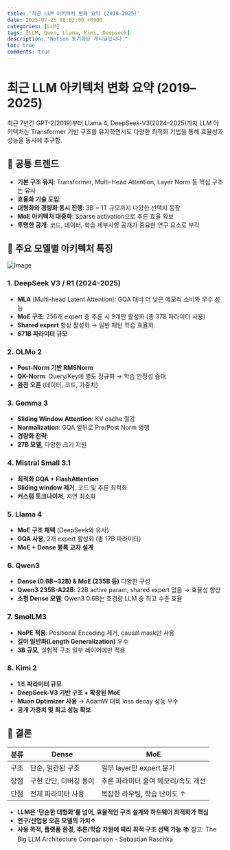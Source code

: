 ```yaml
---
title: "최근 LLM 아키텍처 변화 요약 (2019–2025)"
date: 2025-07-25 08:02:00 +0900
categories: [LLM]
tags: [LLM, Qwen, Llama, Kimi, Deepseek]
description: "Notion 동기화된 게시글입니다."
toc: true
comments: true
---
```


# 최근 LLM 아키텍처 변화 요약 (2019–2025)

최근 7년간 GPT-2(2019)부터 Llama 4, DeepSeek-V3(2024–2025)까지 LLM 아키텍처는 Transformer 기반 구조를 유지하면서도 다양한 최적화 기법을 통해 효율성과 성능을 동시에 추구함.

## 🔑 공통 트렌드

- **기본 구조 유지**: Transformer, Multi-Head Attention, Layer Norm 등 핵심 구조는 유사
- **효율화 기술 도입**:
- **대형화와 경량화 동시 진행**: 3B ~ 1T 규모까지 다양한 선택지 등장
- **MoE 아키텍처 대중화**: Sparse activation으로 추론 효율 확보
- **투명한 공개**: 코드, 데이터, 학습 세부사항 공개가 중요한 연구 요소로 부각
## 📌 주요 모델별 아키텍처 특징

![Image](https://prod-files-secure.s3.us-west-2.amazonaws.com/e6db513d-ec54-40ff-aa74-2487b0bcfe15/ac24fdd3-febf-45c7-8e99-afb6446591d8/image.png?X-Amz-Algorithm=AWS4-HMAC-SHA256&X-Amz-Content-Sha256=UNSIGNED-PAYLOAD&X-Amz-Credential=ASIAZI2LB466WXBCHVLE%2F20250726%2Fus-west-2%2Fs3%2Faws4_request&X-Amz-Date=20250726T121249Z&X-Amz-Expires=3600&X-Amz-Security-Token=IQoJb3JpZ2luX2VjEDQaCXVzLXdlc3QtMiJHMEUCIGVy%2BLXmXMya9Ejw6Q0IsnDP1YNyI8YePK5FmL0AgHqKAiEAlWbbbLu3bIdaTflgRRibwGJZvbH1av%2BJaUGVS8o60Zgq%2FwMIXRAAGgw2Mzc0MjMxODM4MDUiDJ45DogevyeyAKsE9CrcAxkyQ3mOjq6yBJ0Q8W7xLNN44FRPamfWNE2KB5FU80rdTektJF2E2m0xngtwIscK4B5Tm%2B7hH1xNDduGSgH3IinaNOdWh783lwv6AE8CqiYlBfdEALI%2B6BvlsQMA%2FBRh%2FOn9Nn6TL7LYCgkMDDTlmx4nHxxi3AyUo%2Bd9sa6ikmEpik8onKkZ8GjWodFSIc7z55Lu4MYEEbgRflRiQlj4GQ3EnDHH7Qun1bVIN5rIqFuPE7O%2BjcwFIbaFpveaQ42z8a1vekhmaNUiZtJ%2FPb405m6QnDrRI5rI08mcphxE4HV2PRnPjVy8IcOSJXCdZrJ2LGwqGJiUsxMSeLrTejCYyeuGv1%2B91dyJiVzL2JpnI0W4qfTdP4XnqHizgn%2Ffn4eMZldwhXKAD9p9A3rklnxqYnmrvLFzVa9fupvcrCXEB8Nm3yd0rGfC9c6nAwEr%2BBYphMePJTQZF6mbneri8ZLpRcoBSzd4uvVKe7jgXW9V04loss1wEMFduiexu3edDDNGMgNrd9D67GeXahDvvx4NMwpksVSoUhmsypEgl%2F25UzEDJODLyBObliNZTsbQsSMsvNOa9axF2IYXo1Zt3nH8FzCOIYVP87U4gksad9vfr8t96%2FOJpvJcUH9FMx%2BOMLv6ksQGOqUBExyzd%2FjVxS0rC0AlwaU7Q8kTp7PNboGfcOVoB3Wj73TrnEzx7yEj0n7LuWRNexnco5YiaVNmUW93cVrmHtyDjrpmG0P%2BcvG1bxUh%2Fxyi%2BxrGsqtvKMXG4BvagWUH%2BQ370Z7yZVVamcM1mR5kcjWwBdC6R3B2aMobOandIPOnPxzzCkXqafuqe%2Fh%2FsveJa2TXcyGNlvl99CCoN%2BEVjJcUhkXoeFlH&X-Amz-Signature=f5139a67342aa1d694d8fb23954935fea0de1c872949c572d5cbea032a521d06&X-Amz-SignedHeaders=host&x-amz-checksum-mode=ENABLED&x-id=GetObject)

### 1. DeepSeek V3 / R1 (2024–2025)

- **MLA** (Multi-head Latent Attention): GQA 대비 더 낮은 메모리 소비와 우수 성능
- **MoE 구조**: 256개 expert 중 추론 시 9개만 활성화 (총 37B 파라미터 사용)
- **Shared expert** 항상 활성화 → 일반 패턴 학습 효율화
- **671B 파라미터 규모**
### 2. OLMo 2

- **Post-Norm 기반 RMSNorm**
- **QK-Norm**: Query/Key에 별도 정규화 → 학습 안정성 증대
- **완전 오픈** (데이터, 코드, 가중치)
### 3. Gemma 3

- **Sliding Window Attention**: KV cache 절감
- **Normalization**: GQA 앞뒤로 Pre/Post Norm 병행
- **경량화 전략**:
- **27B 모델**, 다양한 크기 지원
### 4. Mistral Small 3.1

- **최적화 GQA + FlashAttention**
- **Sliding window 제거**, 코드 및 추론 최적화
- **커스텀 토크나이저**, 지연 최소화
### 5. Llama 4

- **MoE 구조 채택** (DeepSeek와 유사)
- **GQA 사용**, 2개 expert 활성화 (총 17B 파라미터)
- **MoE + Dense 블록 교차 설계**
### 6. Qwen3

- **Dense (0.6B~32B) & MoE (235B 등)** 다양한 구성
- **Qwen3 235B-A22B**: 22B active param, shared expert 없음 → 효율성 향상
- **소형 Dense 모델**: Qwen3 0.6B는 초경량 LLM 중 최고 수준 효율
### 7. SmolLM3

- **NoPE 적용**: Positional Encoding 제거, causal mask만 사용
- **길이 일반화(Length Generalization)** 우수
- **3B 규모**, 실험적 구조 일부 레이어에만 적용
### 8. Kimi 2

- **1조 파라미터 규모**
- **DeepSeek-V3 기반 구조 + 확장된 MoE**
- **Muon Optimizer 사용** → AdamW 대비 loss decay 성능 우수
- **공개 가중치 및 최고 성능 확보**
## 🧩 결론

| 분류 | Dense | MoE |
| --- | --- | --- |
| 구조 | 단순, 일관된 구조 | 일부 layer만 expert 분기 |
| 장점 | 구현 간단, 디버깅 용이 | 추론 파라미터 줄여 메모리/속도 개선 |
| 단점 | 전체 파라미터 사용 | 복잡한 라우팅, 학습 난이도 ↑ |

- **LLM은 ‘단순한 대형화’를 넘어, 효율적인 구조 설계와 하드웨어 최적화가 핵심**
- **연구/산업용 오픈 모델의 가치↑**
- **사용 목적, 플랫폼 환경, 추론/학습 자원에 따라 최적 구조 선택 가능**
📚 참고: The Big LLM Architecture Comparison - Sebastian Raschka


